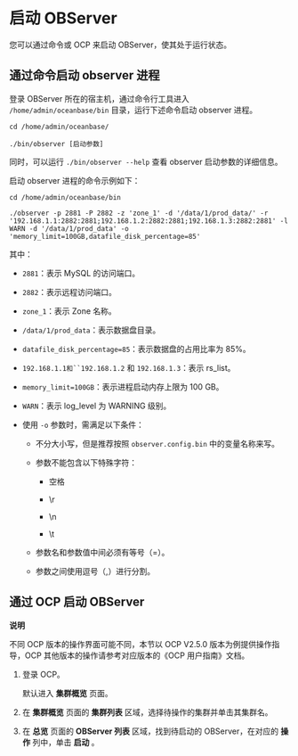 启动 OBServer 
================================

您可以通过命令或 OCP 来启动 OBServer，使其处于运行状态。

通过命令启动 observer 进程 
---------------------------------------

登录 OBServer 所在的宿主机，通过命令行工具进入 `/home/admin/oceanbase/bin` 目录，运行下述命令启动 observer 进程。

    cd /home/admin/oceanbase/
    
    ./bin/observer [启动参数]



同时，可以运行 `./bin/observer --help` 查看 observer 启动参数的详细信息。

启动 observer 进程的命令示例如下：

    cd /home/admin/oceanbase/bin
    
    ./observer -p 2881 -P 2882 -z 'zone_1' -d '/data/1/prod_data/' -r '192.168.1.1:2882:2881;192.168.1.2:2882:2881;192.168.1.3:2882:2881' -l WARN -d '/data/1/prod_data' -o 'memory_limit=100GB,datafile_disk_percentage=85'



其中：

* `2881`：表示 MySQL 的访问端口。

  

* `2882`：表示远程访问端口。

  

* `zone_1`：表示 Zone 名称。

  

* `/data/1/prod_data`：表示数据盘目录。

  

* `datafile_disk_percentage=85`：表示数据盘的占用比率为 85%。

  

* `192.168.1.1和``192.168.1.2` 和 `192.168.1.3`：表示 rs_list。

  

* `memory_limit=100GB`：表示进程启动内存上限为 100 GB。

  

* `WARN`：表示 log_level 为 WARNING 级别。

  

* 使用 `-o` 参数时，需满足以下条件：

  * 不分大小写，但是推荐按照 `observer.config.bin` 中的变量名称来写。

    
  
  * 参数不能包含以下特殊字符：

    * 空格

      
    
    * \\r

      
    
    * \\n

      
    
    * \\t

      
    

    
  
  * 参数名和参数值中间必须有等号（=）。

    
  
  * 参数之间使用逗号（,）进行分割。

    
  

  




通过 OCP 启动 OBServer 
---------------------------------------

**说明**



不同 OCP 版本的操作界面可能不同，本节以 OCP V2.5.0 版本为例提供操作指导，OCP 其他版本的操作请参考对应版本的《OCP 用户指南》文档。

1. 登录 OCP。

   默认进入 **集群概览** 页面。
   

2. 在 **集群概览** 页面的 **集群列表** 区域，选择待操作的集群并单击其集群名。

   

3. 在 **总览** 页面的 **OBServer 列表** 区域，找到待启动的 OBServer，在对应的 **操作** 列中，单击 **启动** 。

   



